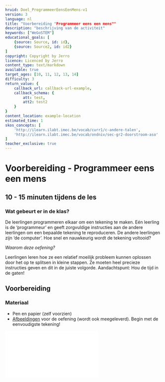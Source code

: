 ```yaml
---
hruid: Doel_ProgrammeerEensEenMens-v1
version: 3
language: nl
title: "Voorbereiding "Programmeer eens een mens""
description: "beschrijving van de activiteit"
keywords: ["WeGoSTEM"]
educational_goals: [
    {source: Source, id: id}, 
    {source: Source2, id: id2}
]
copyright: Copyright by Jerro
licence: Licenced by Jerro
content_type: text/markdown
available: true
target_ages: [10, 11, 12, 13, 14]
difficulty: 3
return_value: {
    callback_url: callback-url-example,
    callback_schema: {
        att: test,
        att2: test2
    }
}
content_location: example-location
estimated_time: 1
skos_concepts: [
    'http://ilearn.ilabt.imec.be/vocab/curr1/c-andere-talen', 
    'http://ilearn.ilabt.imec.be/vocab/ondniv/sec-gr2-doorstroom-aso'
]
teacher_exclusive: true
---
```


# Voorbereiding - Programmeer eens een mens 
## 10 - 15 minuten tijdens de les

### Wat gebeurt er in de klas?
De leerlingen programmeren elkaar om een tekening te maken. Eén leerling is de ‘programmeur’ en geeft zorgvuldige instructies aan de andere leerlingen om een bepaalde tekening te reproduceren. De andere leerlingen zijn ‘de computer’. Hoe snel en nauwkeurig wordt de tekening voltooid?

*Waarom deze oefening?*

Leerlingen leren hoe ze een relatief moeilijk probleem kunnen oplossen door het op te splitsen in kleine stappen. Ze moeten heel precieze instructies geven en dit in de juiste volgorde. 
Aandachtspunt: Hou de tijd in de gaten!

## Voorbereiding
### Materiaal

* Pen en papier (zelf voorzien)
* [Afbeeldingen](embed/WeGoSTEMmensrobot.pdf "Afbeeldingen Programmeer eens een mens") voor de oefening (wordt ook meegeleverd). Begin met de eenvoudigste tekening!

![](@pdf/embed/WeGoSTEMmensrobot.pdf "Afbeeldingen Programmeer eens een mens")




